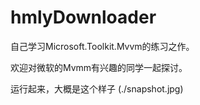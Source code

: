 # hmlyDownloader

自己学习Microsoft.Toolkit.Mvvm的练习之作。

欢迎对微软的Mvmm有兴趣的同学一起探讨。

运行起来，大概是这个样子
(./snapshot.jpg)
